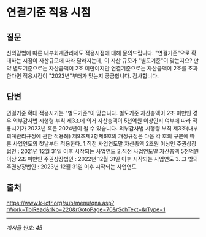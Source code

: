# 연결기준 적용 시점

## 질문
신외감법에 따른 내부회계관리제도 적용시점에 대해 문의드립니다.
"연결기준"으로 확대하는 시점이 자산규모에 따라 달라지는데,
이 자산 규모가 "별도기준"이 맞는지요?
만약 별도기준으로는 자산금액이 2조 미만이지만
연결기준으로는 자산금액이 2조를 초과한다면
적용시점이 "2023년"부터가 맞는지 궁금합니다.
감사합니다.

## 답변
연결기준 확대 적용시기는 "별도기준"이 맞습니다.
별도기준 자산총액이 2조 미만인 경우 외부감사법 시행령 부칙 제3조에 의거 자산총액이 5천억원 이상인지 여부에 따라 적용시기가 2023년 혹은 2024년이 될 수 있습니다.
외부감사법 시행령 부칙 제3조(내부회계관리규정에 관한 적용례)
제9조제2항제6호의 개정규정은 다음 각 호의 구분에 따른 사업연도의 첫날부터 적용한다.
1.직전 사업연도말 자산총액 2조원 이상인 주권상장법인 : 2021년 12월 31일 이후 시작되는 사업연도
2.직전 사업연도말 자산총액 5천억원 이상 2조 미만인 주권상장법인 : 2022년 12월 31일 이후 시작되는 사업연도
3. 그 밖의 주권상장법인 : 2023년 12월 31일 이후 시작되는 사업연도

## 출처
https://www.k-icfr.org/sub/menu/qna.asp?rWork=TblRead&rNo=220&rGotoPage=70&rSchText=&rType=1

---
*게시글 번호: 45*
